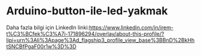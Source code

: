 # Arduino-button-ile-led-yakmak
Daha fazla bilgi için Linkedln linki:https://www.linkedin.com/in/irem-t%C3%BCfek%C3%A7i-171896294/overlay/about-this-profile/?lipi=urn%3Ali%3Apage%3Ad_flagship3_profile_view_base%3BBnD%2BkHhtSNCBfPgaF00r1w%3D%3D
